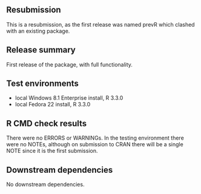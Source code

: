 ## Resubmission

This is a resubmission, as the first release was named prevR which clashed with an existing package.

## Release summary

First release of the package, with full functionality.

## Test environments

* local Windows 8.1 Enterprise install, R 3.3.0
* local Fedora 22 install, R 3.3.0

## R CMD check results

There were no ERRORS or WARNINGs. In the testing environment there were no NOTEs, although on submission to CRAN there will be a single NOTE since it is the first submission.

## Downstream dependencies

No downstream dependencies.
